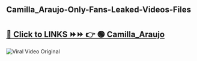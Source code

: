 
 ## Camilla_Araujo-Only-Fans-Leaked-Videos-Files

# <h2><a href="https://mediaupload.pro?Camilla_Araujo">🔗 Click to LINKS ⏩⏩ 👉 🟢 Camilla_Araujo </a></h2>

<a href="https://mediaupload.pro?Camilla_Araujo" rel="nofollow" data-target="animated-image.originalLink"><img src="https://i.ibb.co.com/xMMVF88/686577567.gif" alt="Viral Video Original" style="max-width: 100%; display: inline-block;" data-target="animated-image.originalImage"></a>